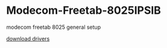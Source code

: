 # Modecom-Freetab-8025IPSIB
modecom freetab 8025 general setup

[download drivers](http://serwer1358296.home.pl/softy/ENG/Tablets/FreeTAB_8025_IPS_IB_WIN_10/Drivers/POLSKI/Windows10/FreeTAB_8025%20drivers%20all.zip)
